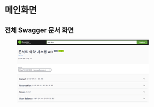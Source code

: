 # 메인화면

## 전체 Swagger 문서 화면

<figure><img src="../.gitbook/assets/image (4) (1).png" alt=""><figcaption></figcaption></figure>
